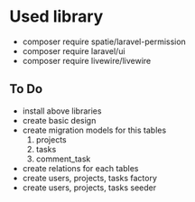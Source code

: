 # Used library

* composer require spatie/laravel-permission
* composer require laravel/ui
* composer require livewire/livewire

## To Do

* install above libraries
* create basic design
* create migration models for this tables
  1. projects
  2. tasks
  3. comment_task
* create relations for each tables  
* create users, projects, tasks factory
* create users, projects, tasks seeder

